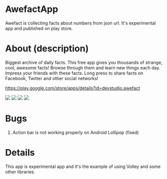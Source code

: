 # AwefactApp
Awefact is collecting facts about numbers from json url. It's experimental app and published on play store.

# About (description)
Biggest archive of daily facts. This free app gives you thousands of strange, cool, awesome facts! Browse through them and learn new things each day. Impress your friends with these facts. Long press to share facts on Facebook, Twitter and other social networks!

https://play.google.com/store/apps/details?id=devstudio.awefact

<img src = "https://lh3.googleusercontent.com/UY1JykMgYctNIKPLRLgMNDe4uWIHxhyvTLZ3MuMaUfeEFR6qPbegnhJAaB4SDxnBHIs=h310">
<img src = "https://lh3.googleusercontent.com/ptwfMOGo4os9xHHtXdkIJL6iNl80RhJGumx0xEWAWcVw3RiNaZhE7EQNFZqMdF7q6w=h310">
<img src = "https://lh3.googleusercontent.com/42JakptV5kbNdoZOi2GBnylB50INZb98PsouUsVYhoSZ0xSbgdbEN3TqG2NCwScALdI=h310">
<img src = "https://lh3.googleusercontent.com/-Zm9ZfoPXcEbzFs6ltNFNjqDXg8C6ob0Y3WBr5ndkFgCMaLLVbaFJKUSUqF8RDv9hVl6=h310">

# Bugs
1. Action bar is not working properly on Android Lollipop (fixed)

# Details
This app is experimental app and it's the example of using Volley and some other libraries.
